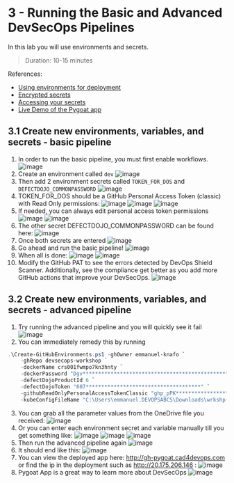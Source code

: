# 3 - Running the Basic and Advanced DevSecOps Pipelines
In this lab you will use environments and secrets.
> Duration: 10-15 minutes

References:
- [Using environments for deployment](https://docs.github.com/en/actions/deployment/targeting-different-environments/using-environments-for-deployment)
- [Encrypted secrets](https://docs.github.com/en/actions/security-guides/encrypted-secrets)
- [Accessing your secrets](https://docs.github.com/en/actions/security-guides/encrypted-secrets#accessing-your-secrets)
- [Live Demo of the Pygoat app](http://gh-pygoat.cad4devops.com)

## 3.1 Create new environments, variables, and secrets - basic pipeline

1. In order to run the basic pipeline, you must first enable workflows.
![image](https://github.com/devopsshield/oss-pygoat-devsecops/assets/112144174/cd0f7635-4157-447a-bf7a-a6865e7a918e)
2. Create an environment called `dev`
![image](https://github.com/devopsshield/oss-pygoat-devsecops/assets/112144174/212b5619-5a9f-4ccd-adcb-23627ff50228)
4. Then add 2 environment secrets called `TOKEN_FOR_DOS` and `DEFECTDOJO_COMMONPASSWORD`
![image](https://github.com/devopsshield/oss-pygoat-devsecops/assets/112144174/7d126c06-17eb-42f8-9d53-25827900c81e)
6. TOKEN_FOR_DOS should be a GitHub Personal Access Token (classic) with Read Only permissions:
![image](https://github.com/devopsshield/oss-pygoat-devsecops/assets/112144174/a20204fb-1792-4871-8f91-8ba950e71fc4)
![image](https://github.com/devopsshield/oss-pygoat-devsecops/assets/112144174/afcc91f3-b139-49aa-9afe-7e30b5b65385)
![image](https://github.com/devopsshield/oss-pygoat-devsecops/assets/112144174/aa20d773-7dc8-4382-82bc-39f7994f0a72)
6. If needed, you can always edit personal access token permissions
![image](https://github.com/devopsshield/oss-pygoat-devsecops/assets/112144174/f782d2c8-e1ff-4ca3-a933-f0174073615e)
![image](https://github.com/devopsshield/oss-pygoat-devsecops/assets/112144174/55c6cf39-2880-42bf-9a15-1cc85b9a6be0)
6. The other secret DEFECTDOJO_COMMONPASSWORD can be found here:
![image](https://github.com/devopsshield/oss-pygoat-devsecops/assets/112144174/88fe0bce-1933-4021-b15a-09cf3329f3f8)
7. Once both secrets are entered
![image](https://github.com/devopsshield/oss-pygoat-devsecops/assets/112144174/07342ca1-832d-434c-8581-17e52cec7341)
9. Go ahead and run the basic pipeline!
![image](https://github.com/devopsshield/oss-pygoat-devsecops/assets/112144174/df5be1dc-45d5-459d-992e-46ef6d13f05e)
10. When all is done:
![image](https://github.com/devopsshield/oss-pygoat-devsecops/assets/112144174/efa09478-6536-433b-ab72-2c2ed7293b8d)
![image](https://github.com/devopsshield/oss-pygoat-devsecops/assets/112144174/a1c0f519-924c-4362-af13-a81ee3e04b2d)
11. Modify the GitHub PAT to see the errors detected by DevOps Shield Scanner. Additionally, see the compliance get better as you add more GitHub actions that improve your DevSecOps.
![image](https://github.com/devopsshield/oss-pygoat-devsecops/assets/112144174/28beb9b0-3b2a-4298-9b70-ee450273e233)


## 3.2 Create new environments, variables, and secrets - advanced pipeline

1. Try running the advanced pipeline and you will quickly see it fail
![image](https://github.com/devopsshield/devsecops-workshop/assets/112144174/f415605a-e5b8-44bd-800b-abca9a0eb68a)
3. You can immediately remedy this by running
```POWERSHELL
.\Create-GitHubEnvironments.ps1 -ghOwner emmanuel-knafo `
    -ghRepo devsecops-workshop `
    -dockerName crs001fwmpo7kn3hnty `
    -dockerPassword "Dgv*************************************************" `
    -defectDojoProductId 6 `
    -defectDojoToken "607*************************************" `
    -githubReadOnlyPersonalAccessTokenClassic "ghp_pPK*********************************" `
    -kubeConfigFileName "C:\Users\emmanuel.DEVOPSABCS\Downloads\wrkshp-001-student-001-config-aks-wrkshp-001-s-001"
```
3. You can grab all the parameter values from the OneDrive file you received:
![image](https://github.com/devopsshield/devsecops-workshop/assets/112144174/e8e19ef5-f2c0-475c-8980-c80c56bbf176)
4. Or you can enter each environment secret and variable manually till you get something like:
![image](https://github.com/devopsshield/devsecops-workshop/assets/112144174/064215a3-a8d8-4650-950e-d2c1cd93032e)
![image](https://github.com/devopsshield/devsecops-workshop/assets/112144174/b8a1ecdc-f215-4d12-bc25-500113c05f87)
![image](https://github.com/devopsshield/devsecops-workshop/assets/112144174/e866fe16-7770-4f57-9942-c500121ceb10)
6. Then run the advanced pipeline again
![image](https://github.com/devopsshield/devsecops-workshop/assets/112144174/87935f10-003c-4a46-a76c-3973b17e35fa)
7. It should end like this:
![image](https://github.com/devopsshield/devsecops-workshop/assets/112144174/50900633-57f7-43c5-ae5c-7b20fa5a4ae0)
9. You can view the deployed app here: http://gh-pygoat.cad4devops.com or find the ip in the deployment such as http://20.175.206.146 :
![image](https://github.com/devopsshield/devsecops-workshop/assets/112144174/ba4b6912-f616-4da9-b2ff-2eb1ab118afa)
10. Pygoat App is a great way to learn more about DevSecOps
![image](https://github.com/devopsshield/devsecops-workshop/assets/112144174/aea2bf6e-538e-465e-821b-6518b047ce92)
